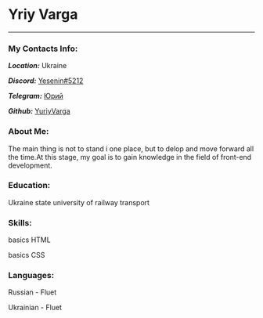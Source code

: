 # **Yriy Varga**
********

### My Contacts Info:
***Location:*** Ukraine

***Discord:*** [Yesenin#5212](https://discord.com "Discord")

***Telegram:*** [Юрий](https://web.telegram.org/z/ "Telegram")

***Github:*** [YuriyVarga](https://github.com/YuriyVarga "Github")

### About Me:
The main thing is not to stand i one place, but to delop and move forward all the time.At this stage, my goal is to gain knowledge in the field of front-end development.

### Education:
Ukraine state university of railway transport

### Skills:
basics HTML

basics CSS

### Languages:
Russian - Fluet

Ukrainian - Fluet
